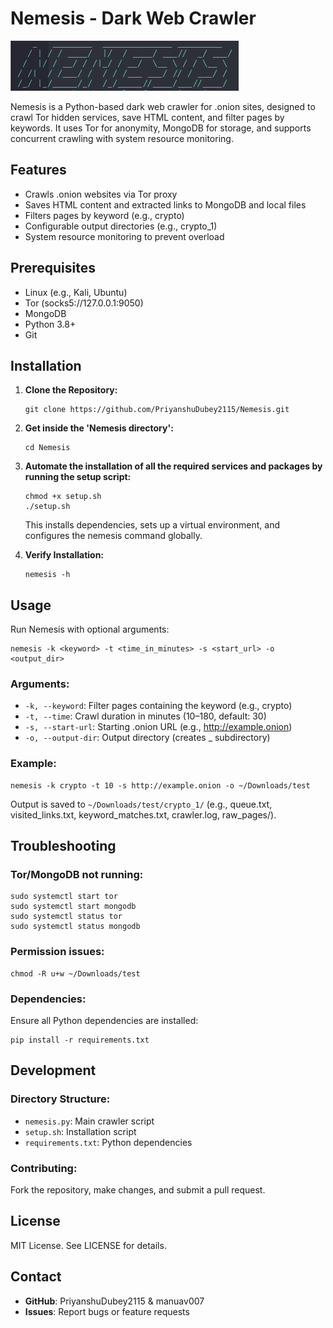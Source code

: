 # Nemesis - Dark Web Crawler

![Nemesis Banner](images/nemesis-banner.png)

Nemesis is a Python-based dark web crawler for .onion sites, designed to crawl Tor hidden services, save HTML content, and filter pages by keywords. It uses Tor for anonymity, MongoDB for storage, and supports concurrent crawling with system resource monitoring.

## Features

- Crawls .onion websites via Tor proxy
- Saves HTML content and extracted links to MongoDB and local files
- Filters pages by keyword (e.g., crypto)
- Configurable output directories (e.g., crypto_1)
- System resource monitoring to prevent overload

## Prerequisites

- Linux (e.g., Kali, Ubuntu)
- Tor (socks5://127.0.0.1:9050)
- MongoDB
- Python 3.8+
- Git

## Installation

1. **Clone the Repository:**
   ```
   git clone https://github.com/PriyanshuDubey2115/Nemesis.git
   ```

2. **Get inside the 'Nemesis directory':**
   ```
   cd Nemesis
   ```

3. **Automate the installation of all the required services and packages by running the setup script:**
   ```
   chmod +x setup.sh
   ./setup.sh
   ```
   
   This installs dependencies, sets up a virtual environment, and configures the nemesis command globally.

4. **Verify Installation:**
   ```
   nemesis -h
   ```

## Usage

Run Nemesis with optional arguments:
```
nemesis -k <keyword> -t <time_in_minutes> -s <start_url> -o <output_dir>
```

### Arguments:
- `-k, --keyword`: Filter pages containing the keyword (e.g., crypto)
- `-t, --time`: Crawl duration in minutes (10–180, default: 30)
- `-s, --start-url`: Starting .onion URL (e.g., http://example.onion)
- `-o, --output-dir`: Output directory (creates <keyword>_<number> subdirectory)

### Example:
```
nemesis -k crypto -t 10 -s http://example.onion -o ~/Downloads/test
```

Output is saved to `~/Downloads/test/crypto_1/` (e.g., queue.txt, visited_links.txt, keyword_matches.txt, crawler.log, raw_pages/).

## Troubleshooting

### Tor/MongoDB not running:
```
sudo systemctl start tor
sudo systemctl start mongodb
sudo systemctl status tor
sudo systemctl status mongodb
```

### Permission issues:
```
chmod -R u+w ~/Downloads/test
```

### Dependencies:
Ensure all Python dependencies are installed:
```
pip install -r requirements.txt
```

## Development

### Directory Structure:
- `nemesis.py`: Main crawler script
- `setup.sh`: Installation script
- `requirements.txt`: Python dependencies

### Contributing:
Fork the repository, make changes, and submit a pull request.

## License

MIT License. See LICENSE for details.

## Contact

- **GitHub**: PriyanshuDubey2115 & manuav007
- **Issues**: Report bugs or feature requests
